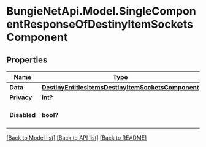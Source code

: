 # BungieNetApi.Model.SingleComponentResponseOfDestinyItemSocketsComponent
## Properties

Name | Type | Description | Notes
------------ | ------------- | ------------- | -------------
**Data** | [**DestinyEntitiesItemsDestinyItemSocketsComponent**](DestinyEntitiesItemsDestinyItemSocketsComponent.md) |  | [optional] 
**Privacy** | **int?** |  | [optional] 
**Disabled** | **bool?** | If true, this component is disabled. | [optional] 

[[Back to Model list]](../README.md#documentation-for-models) [[Back to API list]](../README.md#documentation-for-api-endpoints) [[Back to README]](../README.md)

